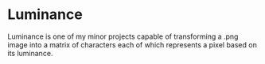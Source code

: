 # Luminance
Luminance is one of my minor projects capable of transforming a .png image into a matrix of characters each of which represents a pixel based on its luminance.
